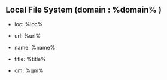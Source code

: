 
## Local File System (domain : %domain% )


- loc: %loc%
- url: %url%

- name: %name%
- title: %title%

- qm: %qm%
